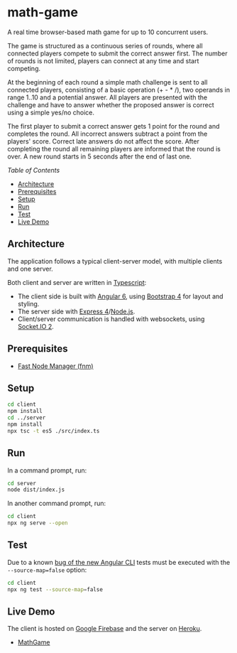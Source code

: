 # math-game

A real time browser-based math game for up to 10 concurrent users.

The game is structured as a continuous series of rounds, where all connected players compete to submit the correct answer first. The number of rounds is not limited, players can connect at any time and start competing.

At the beginning of each round a simple math challenge is sent to all connected players, consisting of a basic operation (+ - * /), two operands in range 1..10 and a potential answer. All players are presented with the challenge and have to answer whether the proposed answer is correct using a simple yes/no choice.

The first player to submit a correct answer gets 1 point for the round and completes the round. All incorrect answers subtract a point from the players' score. Correct late answers do not affect the score. After completing the round all  remaining players are informed that the round is over. A new round starts in 5 seconds after the end of last one.

_Table of Contents_
<!-- START doctoc generated TOC please keep comment here to allow auto update -->
<!-- DON'T EDIT THIS SECTION, INSTEAD RE-RUN doctoc TO UPDATE -->


- [Architecture](#architecture)
- [Prerequisites](#prerequisites)
- [Setup](#setup)
- [Run](#run)
- [Test](#test)
- [Live Demo](#live-demo)

<!-- END doctoc generated TOC please keep comment here to allow auto update -->

## Architecture

The application follows a typical client-server model, with multiple clients and one server.

Both client and server are written in [Typescript](https://www.typescriptlang.org/):

* The client side is built with [Angular 6](https://angular.io/), using [Bootstrap 4](https://getbootstrap.com/) for layout and styling.
* The server side with [Express 4](https://expressjs.com/)/[Node.js](https://nodejs.org/en/).
* Client/server communication is handled with websockets, using [Socket.IO 2](https://socket.io/docs/v2/).

## Prerequisites

- [Fast Node Manager (fnm)](https://github.com/Schniz/fnm)

## Setup

```bash
cd client
npm install
cd ../server
npm install
npx tsc -t es5 ./src/index.ts
```

## Run

In a command prompt, run:

```sh
cd server
node dist/index.js
```

In another command prompt, run:

```sh
cd client
npx ng serve --open
```

## Test

Due to a known [bug of the new Angular CLI](https://github.com/angular/angular-cli/issues/7296) tests must be executed with the `--source-map=false` option:

```sh
cd client
npx ng test --source-map=false
```

## Live Demo

The client is hosted on [Google Firebase](https://firebase.google.com/) and the server on [Heroku](https://www.heroku.com/).

* [MathGame](https://marco-math-game.firebaseapp.com/)
